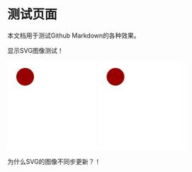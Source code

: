 
# 测试页面

本文档用于测试Github Markdown的各种效果。

显示SVG图像测试！

![d0001](https://github.com/itgotousa/pg16/blob/main/d0001.svg)
<img src="https://github.com/itgotousa/pg16/blob/main/d0001.svg">

为什么SVG的图像不同步更新？！

